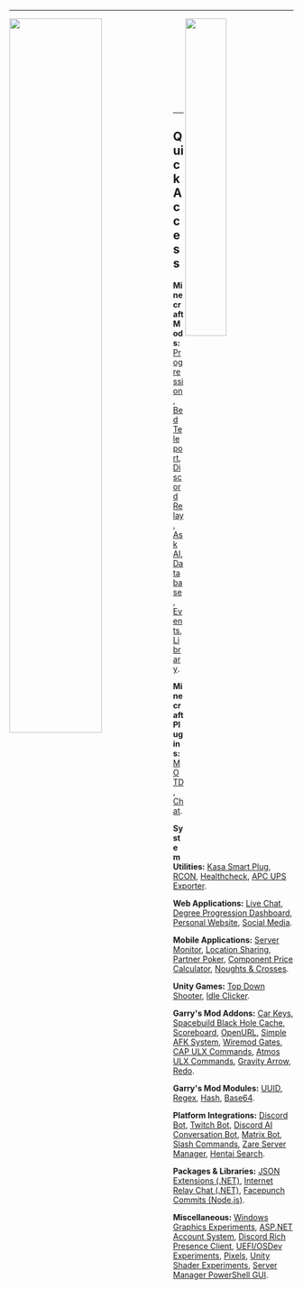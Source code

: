 <hr>

<img align="left" width="57%" src="https://github-readme-stats.vercel.app/api?username=viral32111&count_private=true&show_icons=true&include_all_commits=true&disable_animations=true&hide_border=true&hide_title=true&bg_color=00000000&cache_seconds=86400">
<img align="right" width="38%" src="https://github-readme-stats.vercel.app/api/top-langs/?username=viral32111&hide_border=true&hide_title=true&bg_color=00000000&text_color=3498db&langs_count=10&layout=compact&exclude_repo=gm_uuid&cache_seconds=86400&hide=lua,c%2B%2B,c,objective-c,m4">

<br><br><br><br><br><br><br><br><br><hr>

## Quick Access

**Minecraft Mods:** [Progression](https://github.com/viral32111/progression), [Bed Teleport](https://github.com/viral32111/bed-teleport), [Discord Relay](https://github.com/viral32111/discord-relay), [Ask AI](https://github.com/viral32111/ask-ai), [Database](https://github.com/viral32111/database), [Events](https://github.com/viral32111/events), [Library](https://github.com/viral32111/library).

**Minecraft Plugins:** [MOTD](https://github.com/viral32111/motd), [Chat](https://github.com/viral32111/chat).

**System Utilities:** [Kasa Smart Plug](https://github.com/viral32111/kasa-smart-plug), [RCON](https://github.com/viral32111/rcon), [Healthcheck](https://github.com/viral32111/healthcheck), [APC UPS Exporter](https://github.com/viral32111/apc-ups-exporter).

**Web Applications:**  [Live Chat](https://github.com/viral32111/LiveChat), [Degree Progression Dashboard](https://github.com/viral32111/degree-progression-dashboard), [Personal Website](https://github.com/viral32111/website), [Social Media](https://github.com/viral32111/social-media).

**Mobile Applications:** [Server Monitor](https://github.com/viral32111/LiveChat), [Location Sharing](https://github.com/viral32111/location-sharing), [Partner Poker](https://github.com/viral32111/PartnerPoker), [Component Price Calculator](https://github.com/viral32111/component-price-calculator), [Noughts & Crosses](https://github.com/viral32111/noughts-and-crosses).

**Unity Games:** [Top Down Shooter](https://github.com/viral32111/top-down-shooter), [Idle Clicker](https://github.com/viral32111/clicker).

**Garry's Mod Addons:** [Car Keys](https://github.com/viral32111/car-keys), [Spacebuild Black Hole Cache](https://github.com/viral32111/black-hole-cache), [Scoreboard](https://github.com/viral32111/virals-scoreboard), [OpenURL](https://github.com/viral32111/openurl), [Simple AFK System](https://github.com/viral32111/simple-afk-system), [Wiremod Gates](https://github.com/viral32111/gates), [CAP ULX Commands](https://github.com/viral32111/stargate-ulx-commands), [Atmos ULX Commands](https://github.com/viral32111/atmos-ulx-commands), [Gravity Arrow](https://github.com/viral32111/gravity-arrow), [Redo](https://github.com/viral32111/redo).

**Garry's Mod Modules:** [UUID](https://github.com/viral32111/gm_uuid), [Regex](https://github.com/viral32111/gm_regex), [Hash](https://github.com/viral32111/hash), [Base64](https://github.com/viral32111/gm_base64).

**Platform Integrations:** [Discord Bot](https://github.com/viral32111/discordbot), [Twitch Bot](https://github.com/viral32111/TwitchBot), [Discord AI Conversation Bot](https://github.com/viral32111/discord-conversation-bot), [Matrix Bot](https://github.com/viral32111/matrix-bot), [Slash Commands](https://github.com/viral32111/slashcommands), [Zare Server Manager](https://github.com/viral32111/zare), [Hentai Search](https://github.com/viral32111/hentai).

**Packages & Libraries:** [JSON Extensions (.NET)](https://github.com/viral32111/JsonExtensions), [Internet Relay Chat (.NET)](https://github.com/viral32111/InternetRelayChat), [Facepunch Commits (Node.js)](https://github.com/viral32111/facepunch-commits).

**Miscellaneous:** [Windows Graphics Experiments](https://github.com/viral32111/GraphicsExperiments), [ASP.NET Account System](https://github.com/viral32111/account-system), [Discord Rich Presence Client](https://github.com/viral32111/CustomRichPresence), [UEFI/OSDev Experiments](https://github.com/viral32111/uefi-experiments), [Pixels](https://github.com/viral32111/Pixels), [Unity Shader Experiments](https://github.com/viral32111/shaders), [Server Manager PowerShell GUI](https://github.com/viral32111/server-manager).
